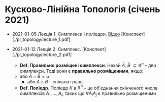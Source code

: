 # Кусково-Лінійна Топологія (січень 2021)

- 2021-01-05 Лекція 1. Симплекси і поліедри. [Відео](youtube.com/watch?v=L0VvA4gL5Es) [Конспект][./pl_topology/lecture_1.pdf]

- 2021-01-12 Лекція 2. Симплекс. [Конспект][./pl_topology/lecture_2.pdf]

  - **Def. Правильно розміщені симплекси**. Нехай $\bar{A}$, $\bar{B}$ $\subset \mathbb{R}^{n}$ – два симплекси. Тоді вони є **правильно розміщеними**, якщо:
  - або $\bar{A} \cap \bar{B}=\varnothing$
    - або $\bar{A} \cap \bar{B}$ – спільна грань
  - **Def. Поліедр**. Поліедр $K$ в $\mathbb{R}^{n}$ – це об'єднання скінченого числа симплексів $A_{1}, \ldots, A_{l}$, таких що $\forall A_{i} A_{j}$ є правильно розміщеними
  
